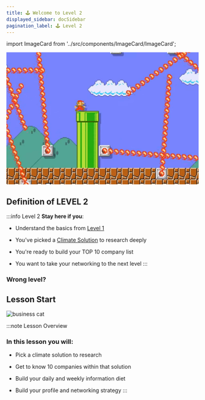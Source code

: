 ```yaml
---
title: 🕹️ Welcome to Level 2
displayed_sidebar: docSidebar
pagination_label: 🕹️ Level 2
---
```

import ImageCard from '../src/components/ImageCard/ImageCard';

![video game pic](../static/img/level-2-mario.jpg)
## Definition of LEVEL 2


:::info Level 2
**Stay here if you**:

- Understand the basics from [Level 1](level-1)

- You've picked a [Climate Solution](#pick-your-climate-solution) to research deeply 

- You're ready to build your TOP 10 company list

- You want to take your networking to the next level
:::

### Wrong level?

<div style={{ display: 'flex', flexWrap: 'wrap'}}>
    <ImageCard
    title="Back to Level 1"
    description="You need to explore climate solutions"
    imageUrl="img/level-1-mario.jpg"
    linkUrl="/level-1"
    />
    <ImageCard
    title="Back to Level 0"
    description="You still need the basics"
    imageUrl="img/climate-tech-level-0-mario.jpg"
    linkUrl="/level-0"
    />
</div>

## Lesson Start

![business cat](/img/business-cat.jpg)

:::note Lesson Overview
### In this lesson you will:
- Pick a climate solution to research

- Get to know 10 companies within that solution

- Build your daily and weekly information diet

- Build your profile and networking strategy
:::